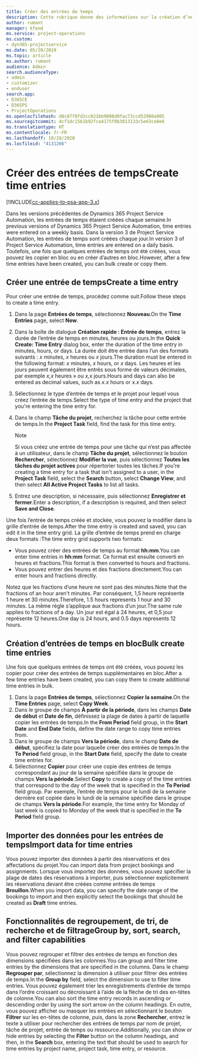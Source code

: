 ```yaml
---
title: Créer des entrées de temps
description: Cette rubrique donne des informations sur la création d’entrées de temps.
author: rumant
manager: kfend
ms.service: project-operations
ms.custom:
- dyn365-projectservice
ms.date: 05/20/2019
ms.topic: article
ms.author: rumant
audience: Admin
search.audienceType:
- admin
- customizer
- enduser
search.app:
- D365CE
- D365PS
- ProjectOperations
ms.openlocfilehash: d8c87f0fd2cc021bb9088d0fac73ccd52980a905
ms.sourcegitcommit: 4cf1dc1561b92fca4175f0b3813133c5e63ce8e6
ms.translationtype: HT
ms.contentlocale: fr-FR
ms.lasthandoff: 10/28/2020
ms.locfileid: "4131266"
---
```

# <a name="create-time-entries"></a><span data-ttu-id="2128b-103">Créer des entrées de temps</span><span class="sxs-lookup"><span data-stu-id="2128b-103">Create time entries</span></span>

[!INCLUDE[cc-applies-to-psa-app-3.x](../includes/cc-applies-to-psa-app-3x.md)]

<span data-ttu-id="2128b-104">Dans les versions précédentes de Dynamics 365 Project Service Automation, les entrées de temps étaient créées chaque semaine.</span><span class="sxs-lookup"><span data-stu-id="2128b-104">In previous versions of Dynamics 365 Project Service Automation, time entries were entered on a weekly basis.</span></span> <span data-ttu-id="2128b-105">Dans la version 3 de Project Service Automation, les entrées de temps sont créées chaque jour.</span><span class="sxs-lookup"><span data-stu-id="2128b-105">In version 3 of Project Service Automation, time entries are entered on a daily basis.</span></span> <span data-ttu-id="2128b-106">Toutefois, une fois que quelques entrées de temps ont été créées, vous pouvez les copier en bloc ou en créer d’autres en bloc.</span><span class="sxs-lookup"><span data-stu-id="2128b-106">However, after a few time entries have been created, you can bulk create or copy them.</span></span>

## <a name="create-a-time-entry"></a><span data-ttu-id="2128b-107">Créer une entrée de temps</span><span class="sxs-lookup"><span data-stu-id="2128b-107">Create a time entry</span></span>

<span data-ttu-id="2128b-108">Pour créer une entrée de temps, procédez comme suit.</span><span class="sxs-lookup"><span data-stu-id="2128b-108">Follow these steps to create a time entry.</span></span>

1. <span data-ttu-id="2128b-109">Dans la page **Entrées de temps**, sélectionnez **Nouveau**.</span><span class="sxs-lookup"><span data-stu-id="2128b-109">On the **Time Entries** page, select **New**.</span></span>
2. <span data-ttu-id="2128b-110">Dans la boîte de dialogue **Création rapide : Entrée de temps**, entrez la durée de l’entrée de temps en minutes, heures ou jours.</span><span class="sxs-lookup"><span data-stu-id="2128b-110">In the **Quick Create: Time Entry** dialog box, enter the duration of the time entry in minutes, hours, or days.</span></span> <span data-ttu-id="2128b-111">La durée doit être entrée dans l’un des formats suivants : *x* minutes, *x* heures ou *x* jours.</span><span class="sxs-lookup"><span data-stu-id="2128b-111">The duration must be entered in the following format: *x* minutes, *x* hours, or *x* days.</span></span> <span data-ttu-id="2128b-112">Les heures et les jours peuvent également être entrés sous forme de valeurs décimales, par exemple *x,x* heures » ou *x,x* jours.</span><span class="sxs-lookup"><span data-stu-id="2128b-112">Hours and days can also be entered as decimal values, such as *x.x* hours or *x.x* days.</span></span>
3. <span data-ttu-id="2128b-113">Sélectionnez le type d’entrée de temps et le projet pour lequel vous créez l’entrée de temps.</span><span class="sxs-lookup"><span data-stu-id="2128b-113">Select the type of time entry and the project that you're entering the time entry for.</span></span>
4. <span data-ttu-id="2128b-114">Dans le champ **Tâche du projet**, recherchez la tâche pour cette entrée de temps.</span><span class="sxs-lookup"><span data-stu-id="2128b-114">In the **Project Task** field, find the task for this time entry.</span></span>

    > [!NOTE]
    > <span data-ttu-id="2128b-115">Si vous créez une entrée de temps pour une tâche qui n’est pas affectée à un utilisateur, dans le champ **Tâche du projet**, sélectionnez le bouton **Rechercher**, sélectionnez **Modifier la vue**, puis sélectionnez **Toutes les tâches du projet actives** pour répertorier toutes les tâches.</span><span class="sxs-lookup"><span data-stu-id="2128b-115">If you're creating a time entry for a task that isn't assigned to a user, in the **Project Task** field, select the **Search** button, select **Change View**, and then select **All Active Project Tasks** to list all tasks.</span></span>

5. <span data-ttu-id="2128b-116">Entrez une description, si nécessaire, puis sélectionnez **Enregistrer et fermer**.</span><span class="sxs-lookup"><span data-stu-id="2128b-116">Enter a description, if a description is required, and then select **Save and Close**.</span></span>

<span data-ttu-id="2128b-117">Une fois l’entrée de temps créée et stockée, vous pouvez la modifier dans la grille d’entrée de temps.</span><span class="sxs-lookup"><span data-stu-id="2128b-117">After the time entry is created and saved, you can edit it in the time entry grid.</span></span> <span data-ttu-id="2128b-118">La grille d’entrée de temps prend en charge deux formats :</span><span class="sxs-lookup"><span data-stu-id="2128b-118">The time entry grid supports two formats:</span></span>

- <span data-ttu-id="2128b-119">Vous pouvez créer des entrées de temps au format **hh:mm**.</span><span class="sxs-lookup"><span data-stu-id="2128b-119">You can enter time entries in **hh:mm** format.</span></span> <span data-ttu-id="2128b-120">Ce format est ensuite converti en heures et fractions.</span><span class="sxs-lookup"><span data-stu-id="2128b-120">This format is then converted to hours and fractions.</span></span>
- <span data-ttu-id="2128b-121">Vous pouvez entrer des heures et des fractions directement.</span><span class="sxs-lookup"><span data-stu-id="2128b-121">You can enter hours and fractions directly.</span></span>

<span data-ttu-id="2128b-122">Notez que les fractions d’une heure ne sont pas des minutes.</span><span class="sxs-lookup"><span data-stu-id="2128b-122">Note that the fractions of an hour aren't minutes.</span></span> <span data-ttu-id="2128b-123">Par conséquent, 1,5 heure représente 1 heure et 30 minutes.</span><span class="sxs-lookup"><span data-stu-id="2128b-123">Therefore, 1.5 hours represents 1 hour and 30 minutes.</span></span> <span data-ttu-id="2128b-124">La même règle s’applique aux fractions d’un jour.</span><span class="sxs-lookup"><span data-stu-id="2128b-124">The same rule applies to fractions of a day.</span></span> <span data-ttu-id="2128b-125">Un jour est égal à 24 heures, et 0,5 jour représente 12 heures.</span><span class="sxs-lookup"><span data-stu-id="2128b-125">One day is 24 hours, and 0.5 days represents 12 hours.</span></span>

## <a name="bulk-create-time-entries"></a><span data-ttu-id="2128b-126">Création d’entrées de temps en bloc</span><span class="sxs-lookup"><span data-stu-id="2128b-126">Bulk create time entries</span></span>

<span data-ttu-id="2128b-127">Une fois que quelques entrées de temps ont été créées, vous pouvez les copier pour créer des entrées de temps supplémentaires en bloc.</span><span class="sxs-lookup"><span data-stu-id="2128b-127">After a few time entries have been created, you can copy them to create additional time entries in bulk.</span></span>

1. <span data-ttu-id="2128b-128">Dans la page **Entrées de temps**, sélectionnez **Copier la semaine**.</span><span class="sxs-lookup"><span data-stu-id="2128b-128">On the **Time Entries** page, select **Copy Week**.</span></span>
2. <span data-ttu-id="2128b-129">Dans le groupe de champs **À partir de la période**, dans les champs **Date de début** et **Date de fin**, définissez la plage de dates à partir de laquelle copier les entrées de temps.</span><span class="sxs-lookup"><span data-stu-id="2128b-129">In the **From Period** field group, in the **Start Date** and **End Date** fields, define the date range to copy time entries from.</span></span>
3. <span data-ttu-id="2128b-130">Dans le groupe de champs **Vers la période**, dans le champ **Date de début**, spécifiez la date pour laquelle créer des entrées de temps.</span><span class="sxs-lookup"><span data-stu-id="2128b-130">In the **To Period** field group, in the **Start Date** field, specify the date to create time entries for.</span></span>
4. <span data-ttu-id="2128b-131">Sélectionnez **Copier** pour créer une copie des entrées de temps correspondant au jour de la semaine spécifiée dans le groupe de champs **Vers la période**.</span><span class="sxs-lookup"><span data-stu-id="2128b-131">Select **Copy** to create a copy of the time entries that correspond to the day of the week that is specified in the **To Period** field group.</span></span> <span data-ttu-id="2128b-132">Par exemple, l’entrée de temps pour le lundi de la semaine dernière est copiée dans le lundi de la semaine spécifiée dans le groupe de champs **Vers la période**.</span><span class="sxs-lookup"><span data-stu-id="2128b-132">For example, the time entry for Monday of last week is copied to Monday of the week that is specified in the **To Period** field group.</span></span>

## <a name="import-data-for-time-entries"></a><span data-ttu-id="2128b-133">Importer des données pour les entrées de temps</span><span class="sxs-lookup"><span data-stu-id="2128b-133">Import data for time entries</span></span>

<span data-ttu-id="2128b-134">Vous pouvez importer des données à partir des réservations et des affectations du projet.</span><span class="sxs-lookup"><span data-stu-id="2128b-134">You can import data from project bookings and assignments.</span></span> <span data-ttu-id="2128b-135">Lorsque vous importez des données, vous pouvez spécifier la plage de dates des réservations à importer, puis sélectionner explicitement les réservations devant être créées comme entrées de temps **Brouillon**.</span><span class="sxs-lookup"><span data-stu-id="2128b-135">When you import data, you can specify the date range of the bookings to import and then explicitly select the bookings that should be created as **Draft** time entries.</span></span>

## <a name="group-by-sort-search-and-filter-capabilities"></a><span data-ttu-id="2128b-136">Fonctionnalités de regroupement, de tri, de recherche et de filtrage</span><span class="sxs-lookup"><span data-stu-id="2128b-136">Group by, sort, search, and filter capabilities</span></span>

<span data-ttu-id="2128b-137">Vous pouvez regrouper et filtrer des entrées de temps en fonction des dimensions spécifiées dans les colonnes.</span><span class="sxs-lookup"><span data-stu-id="2128b-137">You can group and filter time entries by the dimensions that are specified in the columns.</span></span> <span data-ttu-id="2128b-138">Dans le champ **Regrouper par**, sélectionnez la dimension à utiliser pour filtrer des entrées de temps.</span><span class="sxs-lookup"><span data-stu-id="2128b-138">In the **Group by** field, select the dimension to use to filter time entries.</span></span> <span data-ttu-id="2128b-139">Vous pouvez également trier les enregistrements d’entrée de temps dans l’ordre croissant ou décroissant à l’aide de la flèche de tri des en-têtes de colonne.</span><span class="sxs-lookup"><span data-stu-id="2128b-139">You can also sort the time entry records in ascending or descending order by using the sort arrow on the column headings.</span></span> <span data-ttu-id="2128b-140">En outre, vous pouvez afficher ou masquer les entrées en sélectionnant le bouton **Filtrer** sur les en-têtes de colonne, puis, dans la zone **Rechercher**, entrez le texte à utiliser pour rechercher des entrées de temps par nom de projet, tâche de projet, entrée de temps ou ressource.</span><span class="sxs-lookup"><span data-stu-id="2128b-140">Additionally, you can show or hide entries by selecting the **Filter** button on the column headings, and then, in the **Search** box, entering the text that should be used to search for time entries by project name, project task, time entry, or resource.</span></span>
